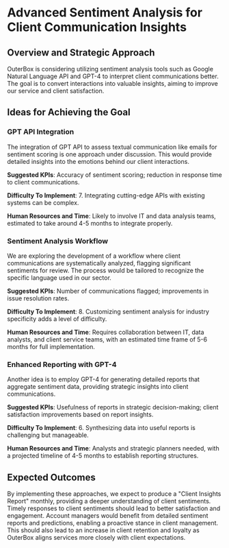 # Advanced Sentiment Analysis for Client Communication Insights

## Overview and Strategic Approach
OuterBox is considering utilizing sentiment analysis tools such as Google Natural Language API and GPT-4 to interpret client communications better. The goal is to convert interactions into valuable insights, aiming to improve our service and client satisfaction.

## Ideas for Achieving the Goal

### GPT API Integration
The integration of GPT API to assess textual communication like emails for sentiment scoring is one approach under discussion. This would provide detailed insights into the emotions behind our client interactions.

**Suggested KPIs**: Accuracy of sentiment scoring; reduction in response time to client communications.

**Difficulty To Implement**: 7. Integrating cutting-edge APIs with existing systems can be complex.

**Human Resources and Time**: Likely to involve IT and data analysis teams, estimated to take around 4-5 months to integrate properly.

### Sentiment Analysis Workflow
We are exploring the development of a workflow where client communications are systematically analyzed, flagging significant sentiments for review. The process would be tailored to recognize the specific language used in our sector.

**Suggested KPIs**: Number of communications flagged; improvements in issue resolution rates.

**Difficulty To Implement**: 8. Customizing sentiment analysis for industry specificity adds a level of difficulty.

**Human Resources and Time**: Requires collaboration between IT, data analysts, and client service teams, with an estimated time frame of 5-6 months for full implementation.

### Enhanced Reporting with GPT-4
Another idea is to employ GPT-4 for generating detailed reports that aggregate sentiment data, providing strategic insights into client communications.

**Suggested KPIs**: Usefulness of reports in strategic decision-making; client satisfaction improvements based on report insights.

**Difficulty To Implement**: 6. Synthesizing data into useful reports is challenging but manageable.

**Human Resources and Time**: Analysts and strategic planners needed, with a projected timeline of 4-5 months to establish reporting structures.

## Expected Outcomes
By implementing these approaches, we expect to produce a "Client Insights Report" monthly, providing a deeper understanding of client sentiments. Timely responses to client sentiments should lead to better satisfaction and engagement. Account managers would benefit from detailed sentiment reports and predictions, enabling a proactive stance in client management. This should also lead to an increase in client retention and loyalty as OuterBox aligns services more closely with client expectations.